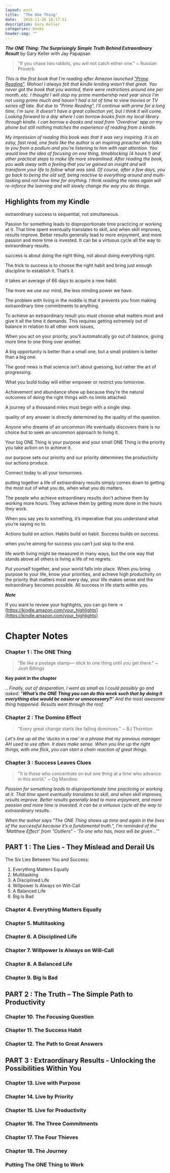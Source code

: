 ```yaml
---
layout: post
title:  "The One Thing"
date:   2016-11-26 18:17:11
description: Gary Keller
categories: books
header-img: ""
---
```


**_The ONE Thing: The Surprisingly Simple Truth Behind Extraordinary Result_** by Gary Keller with Jay Papapsan

> "If you chase two rabbits, you will not catch either one." ~ Russian Proverb

_This is the first book that I'm reading after Amazon launched ["Prime Reading"](https://www.amazon.com/kindle-dbs/fd/prime-pr/ref=sv_kstore_2). Wohoo! I always felt that kindle lending wasn't that great. You never got the book that you wanted, there were restrictions around one per month..etc. I thought I will stop my prime membership next year since I'm not using prime much and haven't had a lot of time to view movies or TV series off late. But due to "Prime Reading", I'll continue with prime for a long time, I'm sure. It doesn't have a great collection yet, but I think it will come. Looking forward to a day where I can borrow books from my local library through kindle. I can borrow e-books and read from 'Overdrive' app on my phone but still nothing matches the experience of reading from a kindle._

_My impression of reading this book was that it was very inspiring. It is an easy, fast read, one feels like the author is an inspiring preacher who talks to you from a podium and you're listening to him with rapt attention. You would love the idea of focusing on one thing, timeblocking (4 hours !) and other practical steps to make life more streamlined. After reading the book, you walk away with a feeling that you've gained an insight and will transform your life to follow what was said. Of course, after a few days, you go back to being the old self, being reactive to everything around and multi-tasking and not have time for anything. I think reading the notes again will re-inforce the learning and will slowly change the way you do things._

## Highlights from my Kindle 

extraordinary success is sequential, not simultaneous.    

Passion for something leads to disproportionate time practicing or working at it. That time spent eventually translates to skill, and when skill improves, results improve. Better results generally lead to more enjoyment, and more passion and more time is invested. It can be a virtuous cycle all the way to extraordinary results.  

success is about doing the right thing, not about doing everything right.    

The trick to success is to choose the right habit and bring just enough discipline to establish it. That’s it.    

it takes an average of 66 days to acquire a new habit.    

The more we use our mind, the less minding power we have.    

The problem with living in the middle is that it prevents you from making extraordinary time commitments to anything.    

To achieve an extraordinary result you must choose what matters most and give it all the time it demands. This requires getting extremely out of balance in relation to all other work issues,    

When you act on your priority, you’ll automatically go out of balance, giving more time to one thing over another.    

A big opportunity is better than a small one, but a small problem is better than a big one.    

The good news is that science isn’t about guessing, but rather the art of progressing.    

What you build today will either empower or restrict you tomorrow.    

Achievement and abundance show up because they’re the natural outcomes of doing the right things with no limits attached.    

A journey of a thousand miles must begin with a single step.    

quality of any answer is directly determined by the quality of the question.    

Anyone who dreams of an uncommon life eventually discovers there is no choice but to seek an uncommon approach to living it.    

Your big ONE Thing is your purpose and your small ONE Thing is the priority you take action on to achieve it.    

our purpose sets our priority and our priority determines the productivity our actions produce.    

Connect today to all your tomorrows.    

putting together a life of extraordinary results simply comes down to getting the most out of what you do, when what you do matters.    

The people who achieve extraordinary results don’t achieve them by working more hours. They achieve them by getting more done in the hours they work.    

When you say yes to something, it’s imperative that you understand what you’re saying no to.    

Actions build on action. Habits build on habit. Success builds on success.    

when you’re aiming for success you can’t just skip to the end.    

life worth living might be measured in many ways, but the one way that stands above all others is living a life of no regrets.    

Put yourself together, and your world falls into place. When you bring purpose to your life, know your priorities, and achieve high productivity on the priority that matters most every day, your life makes sense and the extraordinary becomes possible. All success in life starts within you.    

**_Note_**

If you want to review your highlights, you can go here -> [https://kindle.amazon.com/your_highlights](https://kindle.amazon.com/your_highlights)

# Chapter Notes

### Chapter 1 : The ONE Thing
> "Be like a postage stamp— stick to one thing until you get there." ~ Josh Billings

**Key point in the chapter**

.. _Finally, out of desperation, I went as small as I could possibly go and asked: "**What’s the ONE Thing you can do this week such that by doing it everything else would be easier or unnecessary?**" And the most awesome thing happened. Results went through the roof._


### Chapter 2 : The Domino Effect
> "Every great change starts like falling dominoes." ~ BJ Thornton

_Let's line up all the 'ducks in a row' is a phrase that my previous manager AH used to use often. It does make sense. When you line up the right things, with one flick, you can start a chain reaction of great things._

### Chapter 3 : Success Leaves Clues
> "It is those who concentrate on but one thing at a time who advance in this world." ~ Og Mandino

_Passion for something leads to disproportionate time practicing or working at it. That time spent eventually translates to skill, and when skill improves, results improve. Better results generally lead to more enjoyment, and more passion and more time is invested. It can be a virtuous cycle all the way to extraordinary results._

_When the author says "The ONE Thing shows up time and again in the lives of the successful because it’s a fundamental truth.", I'm reminded of the 'Matthew Effect' from "Outliers" - 'To one who has, more will be given ..'"_

## PART 1 : The Lies - They Mislead and Derail Us

The Six Lies Between You and Success:

1. Everything Matters Equally
2. Multitasking
3. A Disciplined Life
4. Willpower Is Always on Will-Call
5. A Balanced Life
6. Big is Bad

### Chapter 4.	Everything Matters Equally

### Chapter 5.	Multitasking

### Chapter 6.	A Disciplined Life

### Chapter 7.	Willpower Is Always on Will-Call

### Chapter 8.	A Balanced Life

### Chapter 9.	Big Is Bad

## PART 2 : The Truth – The Simple Path to Productivity

### Chapter 10.	The Focusing Question

### Chapter 11.	The Success Habit

### Chapter 12.	The Path to Great Answers

## PART 3 : Extraordinary Results - Unlocking the Possibilities Within You

### Chapter 13.	Live with Purpose

### Chapter 14.	Live by Priority

### Chapter 15.	Live for Productivity

### Chapter 16.	The Three Commitments

### Chapter 17.	The Four Thieves

### Chapter 18.	The Journey

### Putting The ONE Thing to Work

